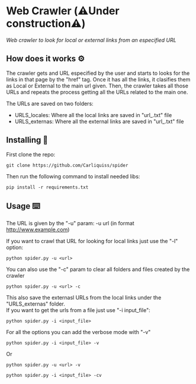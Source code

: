 # Web Crawler (⚠️Under construction⚠️)
_Web crawler to look for local or external links from an especified URL_


## How does it works ⚙️
The crawler gets and URL especified by the user and starts to looks for the links in that page by the "href" tag. Once it has all the links, it clasifies them as Local or External to the main url given. Then, the crawler takes all those URLs and repeats the process getting all the URLs related to the main one.  
  
The URLs are saved on two folders:
  * URLS_locales: Where all the local links are saved in "url_.txt" file
  * URLS_externas: Where all the external links are saved in "url_.txt" file
  
## Installing 🔧
First clone the repo: 
```
git clone https://github.com/Carliquiss/spider
```
Then run the following command to install needed libs:
```
pip install -r requirements.txt
```

## Usage ⌨️
The URL is given by the "-u" param: -u url (in format http://www.example.com)
  
If you want to crawl that URL for looking for local links just use the "-l" option: 
```
python spider.py -u <url>
```
You can also use the "-c" param to clear all folders and files created by the crawler 
```
python spider.py -u <url> -c
```
This also save the externasl URLs from the local links under the "URLS_externas" folder.    
If you want to get the urls from a file just use "-i input_file":
```
python spider.py -i <input_file>
```
For all the options you can add the verbose mode with "-v"
```
python spider.py -i <input_file> -v
```
Or
```
python spider.py -u <url> -v
```
```
python spider.py -i <input_file> -cv
```


